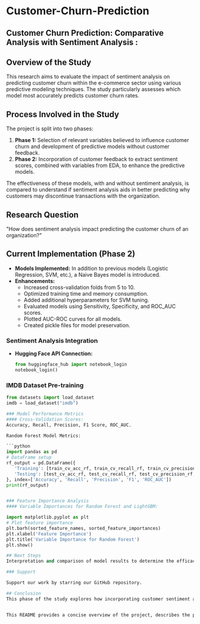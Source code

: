 # Customer-Churn-Prediction

## Customer Churn Prediction: Comparative Analysis with Sentiment Analysis :

## Overview of the Study
This research aims to evaluate the impact of sentiment analysis on predicting customer churn within the e-commerce sector using various predictive modeling techniques. The study particularly assesses which model most accurately predicts customer churn rates.

## Process Involved in the Study
The project is split into two phases:
1. **Phase 1:** Selection of relevant variables believed to influence customer churn and development of predictive models without customer feedback.
2. **Phase 2:** Incorporation of customer feedback to extract sentiment scores, combined with variables from EDA, to enhance the predictive models.

The effectiveness of these models, with and without sentiment analysis, is compared to understand if sentiment analysis aids in better predicting why customers may discontinue transactions with the organization.

## Research Question
"How does sentiment analysis impact predicting the customer churn of an organization?"

## Current Implementation (Phase 2)
- **Models Implemented:** In addition to previous models (Logistic Regression, SVM, etc.), a Naive Bayes model is introduced.
- **Enhancements:**
  - Increased cross-validation folds from 5 to 10.
  - Optimized training time and memory consumption.
  - Added additional hyperparameters for SVM tuning.
  - Evaluated models using Sensitivity, Specificity, and ROC_AUC scores.
  - Plotted AUC-ROC curves for all models.
  - Created pickle files for model preservation.

### Sentiment Analysis Integration
- **Hugging Face API Connection:**
  ```python
  from huggingface_hub import notebook_login
  notebook_login()

### IMDB Dataset Pre-training
 ```python
from datasets import load_dataset
imdb = load_dataset("imdb")

### Model Performance Metrics
#### Cross-Validation Scores:
Accuracy, Recall, Precision, F1 Score, ROC_AUC.

Random Forest Model Metrics:

```python
import pandas as pd
# DataFrame setup
rf_output = pd.DataFrame({
    'Training': [train_cv_acc_rf, train_cv_recall_rf, train_cv_precision_rf, train_cv_f1_rf, roc_auc_train_rf],
    'Testing': [test_cv_acc_rf, test_cv_recall_rf, test_cv_precision_rf, test_cv_f1_rf, roc_auc_test_rf]
}, index=['Accuracy', 'Recall', 'Precision', 'F1', 'ROC_AUC'])
print(rf_output)


### Feature Importance Analysis
#### Variable Importances for Random Forest and LightGBM:

import matplotlib.pyplot as plt
# Plot feature importance
plt.barh(sorted_feature_names, sorted_feature_importances)
plt.xlabel('Feature Importance')
plt.title('Variable Importance for Random Forest')
plt.show()

## Next Steps
Interpretation and comparison of model results to determine the efficacy of including sentiment analysis in predicting customer churn.

### Support

Support our work by starring our GitHub repository.

## Conclusion
This phase of the study explores how incorporating customer sentiment analysis affects churn prediction accuracy across different models. The findings from this phase will guide future research directions and potential improvements in customer retention strategies.


This README provides a concise overview of the project, describes the processes involved, outlines the improvements made in the current phase, and presents the future steps. It is formatted to be clear and accessible for other researchers or stakeholders who might review the project on platforms like GitHub.
